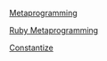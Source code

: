 [Metaprogramming](https://en.wikipedia.org/wiki/Metaprogramming)

[Ruby Metaprogramming](https://rubymonk.com/learning/books/2-metaprogramming-ruby/chapters/32-introduction-to-metaprogramming/lessons/75-being-meta)

[Constantize](./Extras-Constantize)
